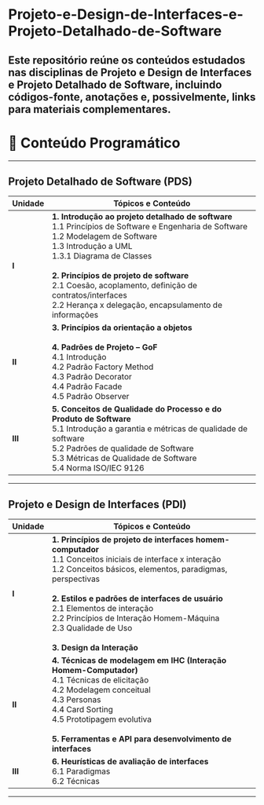 # Projeto-e-Design-de-Interfaces-e-Projeto-Detalhado-de-Software
Este repositório reúne os conteúdos estudados nas disciplinas de Projeto e Design de Interfaces e Projeto Detalhado de Software, incluindo códigos-fonte, anotações e, possivelmente, links para materiais complementares.
--- 

# 📘 Conteúdo Programático  
---

## Projeto Detalhado de Software (PDS)

| Unidade | Tópicos e Conteúdo |
|---------|-------------------|
| **I** | **1. Introdução ao projeto detalhado de software**<br>1.1 Princípios de Software e Engenharia de Software<br>1.2 Modelagem de Software<br>1.3 Introdução a UML<br>1.3.1 Diagrama de Classes<br><br>**2. Princípios de projeto de software**<br>2.1 Coesão, acoplamento, definição de contratos/interfaces<br>2.2 Herança x delegação, encapsulamento de informações
| **II** | **3. Princípios da orientação a objetos**<br><br>**4. Padrões de Projeto – GoF**<br>4.1 Introdução<br>4.2 Padrão Factory Method<br>4.3 Padrão Decorator<br>4.4 Padrão Facade<br>4.5 Padrão Observer
| **III** | **5. Conceitos de Qualidade do Processo e do Produto de Software**<br>5.1 Introdução a garantia e métricas de qualidade de software<br>5.2 Padrões de qualidade de Software<br>5.3 Métricas de Qualidade de Software<br>5.4 Norma ISO/IEC 9126

---

## Projeto e Design de Interfaces (PDI)

| Unidade | Tópicos e Conteúdo |
|---------|-------------------|
| **I** | **1. Princípios de projeto de interfaces homem-computador**<br>1.1 Conceitos iniciais de interface x interação<br>1.2 Conceitos básicos, elementos, paradigmas, perspectivas<br><br>**2. Estilos e padrões de interfaces de usuário**<br>2.1 Elementos de interação<br>2.2 Princípios de Interação Homem-Máquina<br>2.3 Qualidade de Uso<br><br>**3. Design da Interação**
| **II** | **4. Técnicas de modelagem em IHC (Interação Homem-Computador)**<br>4.1 Técnicas de elicitação<br>4.2 Modelagem conceitual<br>4.3 Personas<br>4.4 Card Sorting<br>4.5 Prototipagem evolutiva<br><br>**5. Ferramentas e API para desenvolvimento de interfaces**
| **III** | **6. Heurísticas de avaliação de interfaces**<br>6.1 Paradigmas<br>6.2 Técnicas

---
